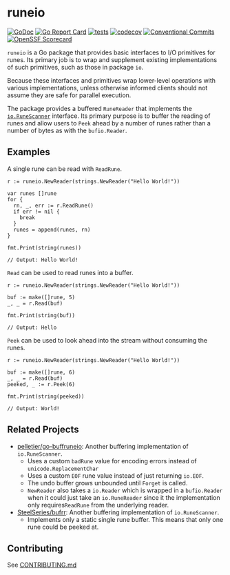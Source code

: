 # runeio

[![GoDoc](https://godoc.org/github.com/ianlewis/runeio?status.svg)](https://godoc.org/github.com/ianlewis/runeio)
[![Go Report Card](https://goreportcard.com/badge/github.com/ianlewis/runeio)](https://goreportcard.com/report/github.com/ianlewis/runeio)
[![tests](https://github.com/ianlewis/runeio/actions/workflows/pre-submit.units.yml/badge.svg)](https://github.com/ianlewis/runeio/actions/workflows/pre-submit.units.yml)
[![codecov](https://codecov.io/gh/ianlewis/runeio/graph/badge.svg?token=H2VXJL5MEV)](https://codecov.io/gh/ianlewis/runeio)
[![Conventional Commits](https://img.shields.io/badge/Conventional%20Commits-1.0.0-%23FE5196?logo=conventionalcommits&logoColor=white)](https://conventionalcommits.org)
[![OpenSSF Scorecard](https://api.securityscorecards.dev/projects/github.com/ianlewis/runeio/badge)](https://api.securityscorecards.dev/projects/github.com/ianlewis/runeio)

`runeio` is a Go package that provides basic interfaces to I/O primitives for
runes. Its primary job is to wrap and supplement existing implementations of
such primitives, such as those in package `io`.

Because these interfaces and primitives wrap lower-level operations with various
implementations, unless otherwise informed clients should not assume they are
safe for parallel execution.

The package provides a buffered `RuneReader` that implements the
[`io.RuneScanner`](https://pkg.go.dev/io#RuneScanner) interface. Its primary
purpose is to buffer the reading of runes and allow users to `Peek` ahead by a
number of runes rather than a number of bytes as with the `bufio.Reader`.

## Examples

A single rune can be read with `ReadRune`.

```golang
r := runeio.NewReader(strings.NewReader("Hello World!"))

var runes []rune
for {
  rn, _, err := r.ReadRune()
  if err != nil {
    break
  }
  runes = append(runes, rn)
}

fmt.Print(string(runes))

// Output: Hello World!
```

`Read` can be used to read runes into a buffer.

```golang
r := runeio.NewReader(strings.NewReader("Hello World!"))

buf := make([]rune, 5)
_, _ = r.Read(buf)

fmt.Print(string(buf))

// Output: Hello
```

`Peek` can be used to look ahead into the stream without consuming the runes.

```golang
r := runeio.NewReader(strings.NewReader("Hello World!"))

buf := make([]rune, 6)
_, _ = r.Read(buf)
peeked, _ := r.Peek(6)

fmt.Print(string(peeked))

// Output: World!
```

## Related Projects

- [pelletier/go-buffruneio](https://github.com/pelletier/go-buffruneio): Another
  buffering implementation of `io.RuneScanner`.
  - Uses a custom `badRune` value for encoding errors instead of
    `unicode.ReplacementChar`
  - Uses a custom `EOF` rune value instead of just returning `io.EOF`.
  - The undo buffer grows unbounded until `Forget` is called.
  - `NewReader` also takes a `io.Reader` which is wrapped in a `bufio.Reader`
    when it could just take an `io.RuneReader` since it the implementation only
    requires`ReadRune` from the underlying reader.
- [SteelSeries/bufrr](https://github.com/SteelSeries/bufrr): Another buffering
  implementation of `io.RuneScanner`.
  - Implements only a static single rune buffer. This means that only one rune
    could be peeked at.

## Contributing

See [CONTRIBUTING.md](./CONTRIBUTING.md)
